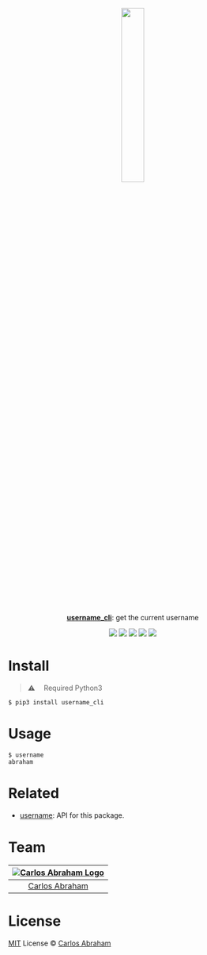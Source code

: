 
<p align="center">
	<a href="https://pypi.org/project/username_cli"><img src="https://cdn.abraham.gq/projects/username_cli/logo.svg" width="30%"></a>
	<br>
	<br>
	<br>
	<br>
	<a href="https://pypi.org/project/username_cli"><b>username_cli</b></a>: get the current username
</p>

<p align="center">
	<a href="https://github.com/abranhe/username_cli/blob/master/LICENSE"><img src="https://img.shields.io/github/license/abranhe/username_cli.svg" /></a>
	<a href="https://github.com/abranhe"><img src="https://abranhe.com/badge.svg"></a>
	<a href="https://cash.me/$abranhe"><img src="https://cdn.abraham.gq/badges/cash-me.svg"></a>
	<a href="https://www.patreon.com/abranhe"><img src="https://cdn.abraham.gq/badges/patreon.svg" /></a>
	<a href="https://paypal.me/abranhe/10"><img src="https://cdn.abraham.gq/badges/paypal.svg" /></a>
</p>


# Install

> ⚠️  Required Python3

```
$ pip3 install username_cli
```

# Usage

```console
$ username
abraham
```

# Related

- [username](https://github.com/abranhe/username): API for this package.

# Team

|[![Carlos Abraham Logo](https://avatars3.githubusercontent.com/u/21347264?s=50&v=4)](https://19cah.com)|
| :-: |
| [Carlos Abraham](https://github.com/abranhe) |


# License

[MIT](https://github.com/abranhe/username/blob/master/LICENSE) License © [Carlos Abraham](https://github.com/abranhe)
